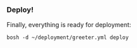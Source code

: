 ### Deploy!

Finally, everything is ready for deployment:

```
bosh -d ~/deployment/greeter.yml deploy
```
